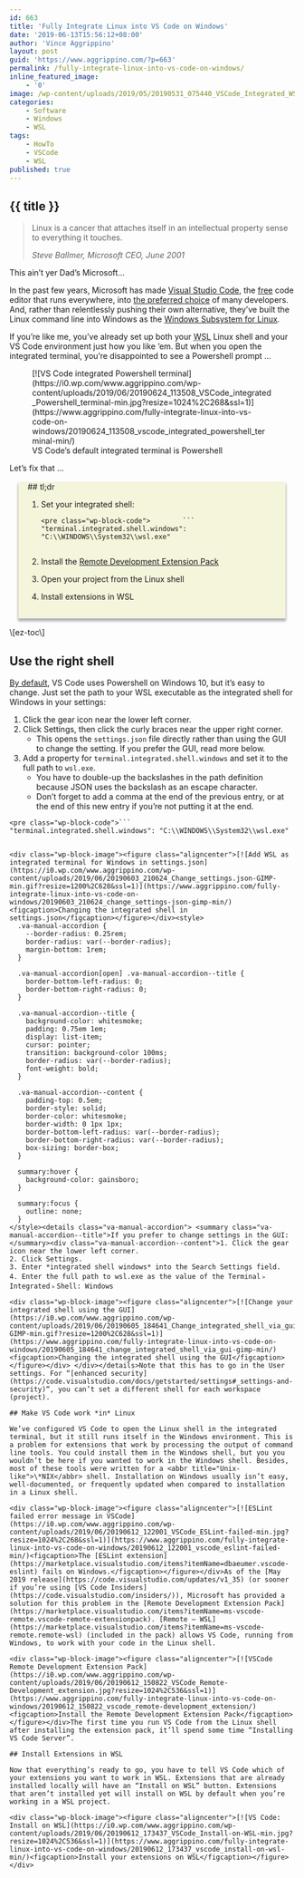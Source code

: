 ```yaml
---
id: 663
title: 'Fully Integrate Linux into VS Code on Windows'
date: '2019-06-13T15:56:12+08:00'
author: 'Vince Aggrippino'
layout: post
guid: 'https://www.aggrippino.com/?p=663'
permalink: /fully-integrate-linux-into-vs-code-on-windows/
inline_featured_image:
    - '0'
image: /wp-content/uploads/2019/05/20190531_075440_VSCode_Integrated_WSL-min.png
categories:
    - Software
    - Windows
    - WSL
tags:
    - HowTo
    - VSCode
    - WSL
published: true
---
```

## {{ title }}
> Linux is a cancer that attaches itself in an intellectual property sense to everything it touches.
> 
> <cite>Steve Ballmer, Microsoft CEO, June 2001</cite>

This ain’t yer Dad’s Microsoft…

In the past few years, Microsoft has made [Visual Studio Code](https://code.visualstudio.com/), the [free](https://directory.fsf.org/wiki/Visual_Studio_Code) code editor that runs everywhere, into [the preferred choice](https://insights.stackoverflow.com/survey/2019?utm_source=Iterable&utm_medium=email&utm_campaign=dev-survey-2019#technology-_-most-popular-development-environments) of many developers. And, rather than relentlessly pushing their own alternative, they’ve built the Linux command line into Windows as the [Windows Subsystem for Linux](https://en.wikipedia.org/wiki/Windows_Subsystem_for_Linux).

If you’re like me, you’ve already set up both your <abbr title="Windows Subsystem for Linux">WSL</abbr> Linux shell and your VS Code environment just how you like ’em. But when you open the integrated terminal, you’re disappointed to see a Powershell prompt …

<div class="wp-block-image"><figure class="aligncenter">[![VS Code integrated Powershell terminal](https://i0.wp.com/www.aggrippino.com/wp-content/uploads/2019/06/20190624_113508_VSCode_integrated_Powershell_terminal-min.jpg?resize=1024%2C268&ssl=1)](https://www.aggrippino.com/fully-integrate-linux-into-vs-code-on-windows/20190624_113508_vscode_integrated_powershell_terminal-min/)<figcaption>VS Code’s default integrated terminal is Powershell</figcaption></figure></div>Let’s fix that …

<style>
  .va-tldr {
    background-color: beige;
    padding: 0 1rem 1rem 1rem;
    margin: 1rem;
    box-shadow: 0 0.25rem 0.25rem 1px rgba(0, 0, 0, 0.3);
  }

  .va-tldr--code {
    font-size: 0.75em;
  }
</style><div class="va-tldr">## tl;dr

1. Set your integrated shell:  
     ```
    <pre class="wp-block-code">        ```
    "terminal.integrated.shell.windows": "C:\\WINDOWS\\System32\\wsl.exe"
    ```
          
    ```
2. Install the [Remote Development Extension Pack](https://marketplace.visualstudio.com/items?itemName=ms-vscode-remote.vscode-remote-extensionpack)
3. Open your project from the Linux shell
4. Install extensions in WSL
 
</div>\[ez-toc\]

## Use the right shell

[By default](https://code.visualstudio.com/docs/terminal/basics#_terminal-shells), VS Code uses Powershell on Windows 10, but it’s easy to change. Just set the path to your WSL executable as the integrated shell for Windows in your settings:

1. Click the gear icon near the lower left corner.
2. Click Settings, then click the curly braces near the upper right corner.
    - This opens the `settings.json` file directly rather than using the GUI to change the setting. If you prefer the GUI, read more below.
3. Add a property for `terminal.integrated.shell.windows` and set it to the full path to `wsl.exe`.
    - You have to double-up the backslashes in the path definition because JSON uses the backslash as an escape character.
    - Don’t forget to add a comma at the end of the previous entry, or at the end of this new entry if you’re not putting it at the end.

```
<pre class="wp-block-code">```
"terminal.integrated.shell.windows": "C:\\WINDOWS\\System32\\wsl.exe"
```
```

<div class="wp-block-image"><figure class="aligncenter">[![Add WSL as integrated terminal for Windows in settings.json](https://i0.wp.com/www.aggrippino.com/wp-content/uploads/2019/06/20190603_210624_Change_settings.json-GIMP-min.gif?resize=1200%2C628&ssl=1)](https://www.aggrippino.com/fully-integrate-linux-into-vs-code-on-windows/20190603_210624_change_settings-json-gimp-min/)<figcaption>Changing the integrated shell in settings.json</figcaption></figure></div><style>
  .va-manual-accordion {
    --border-radius: 0.25rem;
    border-radius: var(--border-radius);
    margin-bottom: 1rem;
  }

  .va-manual-accordion[open] .va-manual-accordion--title {
    border-bottom-left-radius: 0;
    border-bottom-right-radius: 0;
  }

  .va-manual-accordion--title {
    background-color: whitesmoke;
    padding: 0.75em 1em;
    display: list-item;
    cursor: pointer;
    transition: background-color 100ms;
    border-radius: var(--border-radius);
    font-weight: bold;
  }

  .va-manual-accordion--content {
    padding-top: 0.5em;
    border-style: solid;
    border-color: whitesmoke;
    border-width: 0 1px 1px;
    border-bottom-left-radius: var(--border-radius);
    border-bottom-right-radius: var(--border-radius);
    box-sizing: border-box;
  }

  summary:hover {
    background-color: gainsboro;
  }

  summary:focus {
    outline: none;
  }
</style><details class="va-manual-accordion"> <summary class="va-manual-accordion--title">If you prefer to change settings in the GUI:</summary><div class="va-manual-accordion--content">1. Click the gear icon near the lower left corner.
2. Click Settings.
3. Enter *integrated shell windows* into the Search Settings field.
4. Enter the full path to wsl.exe as the value of the Terminal﹥Integrated﹥Shell: Windows

<div class="wp-block-image"><figure class="aligncenter">[![Change your integrated shell using the GUI](https://i0.wp.com/www.aggrippino.com/wp-content/uploads/2019/06/20190605_184641_Change_integrated_shell_via_gui-GIMP-min.gif?resize=1200%2C628&ssl=1)](https://www.aggrippino.com/fully-integrate-linux-into-vs-code-on-windows/20190605_184641_change_integrated_shell_via_gui-gimp-min/)<figcaption>Changing the integrated shell using the GUI</figcaption></figure></div> </div></details>Note that this has to go in the User settings. For “[enhanced security](https://code.visualstudio.com/docs/getstarted/settings#_settings-and-security)“, you can’t set a different shell for each workspace (project).

## Make VS Code work *in* Linux

We’ve configured VS Code to open the Linux shell in the integrated terminal, but it still runs itself in the Windows environment. This is a problem for extensions that work by processing the output of command line tools. You could install them in the Windows shell, but you you wouldn’t be here if you wanted to work in the Windows shell. Besides, most of these tools were written for a <abbr title="Unix-like">\*NIX</abbr> shell. Installation on Windows usually isn’t easy, well-documented, or frequently updated when compared to installation in a Linux shell.

<div class="wp-block-image"><figure class="aligncenter">[![ESLint failed error message in VSCode](https://i0.wp.com/www.aggrippino.com/wp-content/uploads/2019/06/20190612_122001_VSCode_ESLint-failed-min.jpg?resize=1024%2C268&ssl=1)](https://www.aggrippino.com/fully-integrate-linux-into-vs-code-on-windows/20190612_122001_vscode_eslint-failed-min/)<figcaption>The [ESLint extension](https://marketplace.visualstudio.com/items?itemName=dbaeumer.vscode-eslint) fails on Windows.</figcaption></figure></div>As of the [May 2019 release](https://code.visualstudio.com/updates/v1_35) (or sooner if you’re using [VS Code Insiders](https://code.visualstudio.com/insiders/)), Microsoft has provided a solution for this problem in the [Remote Development Extension Pack](https://marketplace.visualstudio.com/items?itemName=ms-vscode-remote.vscode-remote-extensionpack). [Remote – WSL](https://marketplace.visualstudio.com/items?itemName=ms-vscode-remote.remote-wsl) (included in the pack) allows VS Code, running from Windows, to work with your code in the Linux shell.

<div class="wp-block-image"><figure class="aligncenter">[![VSCode Remote Development Extension Pack](https://i0.wp.com/www.aggrippino.com/wp-content/uploads/2019/06/20190612_150822_VSCode_Remote-Development_extension.jpg?resize=1024%2C536&ssl=1)](https://www.aggrippino.com/fully-integrate-linux-into-vs-code-on-windows/20190612_150822_vscode_remote-development_extension/)<figcaption>Install the Remote Development Extension Pack</figcaption></figure></div>The first time you run VS Code from the Linux shell after installing the extension pack, it’ll spend some time “Installing VS Code Server”.

## Install Extensions in WSL

Now that everything’s ready to go, you have to tell VS Code which of your extensions you want to work in WSL. Extensions that are already installed locally will have an “Install on WSL” button. Extensions that aren’t installed yet will install on WSL by default when you’re working in a WSL project.

<div class="wp-block-image"><figure class="aligncenter">[![VS Code: Install on WSL](https://i0.wp.com/www.aggrippino.com/wp-content/uploads/2019/06/20190612_173437_VSCode_Install-on-WSL-min.jpg?resize=1024%2C536&ssl=1)](https://www.aggrippino.com/fully-integrate-linux-into-vs-code-on-windows/20190612_173437_vscode_install-on-wsl-min/)<figcaption>Install your extensions on WSL</figcaption></figure></div>